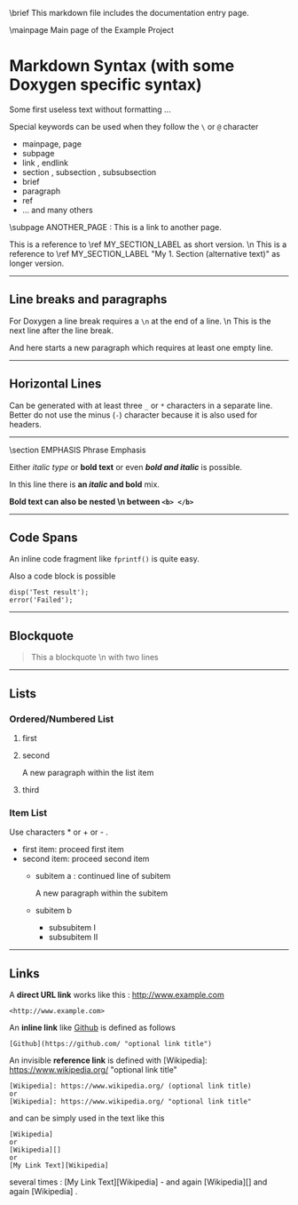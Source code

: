 ﻿\brief This markdown file includes the documentation entry page.

\mainpage Main page of the Example Project


# Markdown Syntax (with some Doxygen specific syntax)

Some first useless text without formatting ...

Special keywords can be used when they follow the `\` or `@` character
* mainpage, page
* subpage
* link , endlink
* section , subsection , subsubsection 
* brief
* paragraph
* ref
* ... and many others

\subpage ANOTHER_PAGE : This is a link to another page.

This is a reference to \ref MY_SECTION_LABEL as short version. \n
This is a reference to \ref MY_SECTION_LABEL "My 1. Section (alternative text)" as longer version.


___
## Line breaks and paragraphs

For Doxygen a line break requires a `\n` at the end of a line. \n
This is the next line after the line break.

And here starts a new paragraph which requires at least one empty line.

___
## Horizontal Lines
Can be generated with at least three `_` or `*` characters in a separate line.
Better do not use the minus (`-`) character because it is also used for headers.

***
\section EMPHASIS Phrase Emphasis 

Either *italic type* or **bold text** or even ***bold and italic*** is possible.

In this line there is **an *italic* and bold** mix.

<b> Bold text can also be nested \n
between `<b> </b>`
</b>

___
## Code Spans 

An inline code fragment like `fprintf()` is quite easy.

Also a code block is possible
```
disp('Test result');
error('Failed');
```

___
## Blockquote

> This a blockquote \n
> with two lines


___
## Lists

### Ordered/Numbered List

1. first
2. second

   A new paragraph within the list item
3. third


### Item List
Use characters * or + or - .
* first item: proceed first item
* second item:
  proceed second item
  + subitem a :
    continued line of subitem

    A new paragraph within the subitem
  + subitem b
    - subsubitem I
    - subsubitem II


___
## Links

A **direct URL link** works like this : <http://www.example.com>
```
<http://www.example.com>
```

An **inline link** like [Github](https://github.com/ "optional link title") is defined as follows
```
[Github](https://github.com/ "optional link title")
```


An invisible **reference link** is defined with
[Wikipedia]: https://www.wikipedia.org/ "optional link title"

```
[Wikipedia]: https://www.wikipedia.org/ (optional link title)
or
[Wikipedia]: https://www.wikipedia.org/ "optional link title"
```
and can be simply used in the text like this 
```
[Wikipedia]
or
[Wikipedia][]
or
[My Link Text][Wikipedia]
```
several times : [My Link Text][Wikipedia] - and again [Wikipedia][] and again [Wikipedia] .

